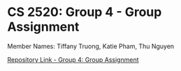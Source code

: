 # CS 2520: Group 4 - Group Assignment

Member Names:
Tiffany Truong, Katie Pham, Thu Nguyen

[Repository Link - Group 4: Group Assignment](https://github.com/tiff178/assignment_7)
